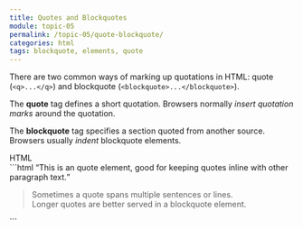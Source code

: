 ```yaml
---
title: Quotes and Blockquotes
module: topic-05
permalink: /topic-05/quote-blockquote/
categories: html
tags: blockquote, elements, quote
---
```


<div class="divider-heading"></div>

There are two common ways of marking up quotations in HTML: quote (`<q>...</q>`) and blockquote (`<blockquote>...</blockquote>`).

The **quote** tag defines a short quotation. Browsers normally _insert quotation marks_ around the quotation.

The **blockquote** tag specifies a section quoted from another source. Browsers usually _indent_ blockquote elements.


<div class="code-heading">
  <span class="html">HTML</span>
</div>
```html
<q>This is an quote element, good for keeping quotes inline with other paragraph text.</q>

<blockquote>
  Sometimes a quote spans multiple sentences or lines.<br/>
  Longer quotes are better served in a blockquote element.
</blockquote>
```


<div class="external-embed">
  <p data-height="400" data-theme-id="30567" data-slug-hash="GRZYNMO" data-default-tab="html,result" data-user="michaelcassens" data-pen-title="Semantic HTML, Quotes and Blockquotes" class="codepen"></p>
</div>
